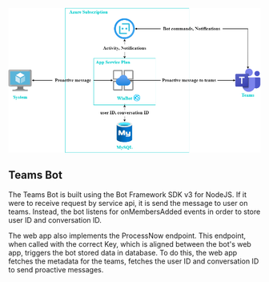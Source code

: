 ![Overview](images/architecture_overview.png)

## Teams Bot

The Teams Bot is built using the Bot Framework SDK v3 for NodeJS. If it were to receive request by service api, it is send the message to user on teams. Instead, the bot listens for onMembersAdded events in order to store user ID and conversation ID.

The web app also implements the ProcessNow endpoint. This endpoint, when called with the correct Key, which is aligned between the bot's web app, triggers the bot stored data in database. To do this, the web app fetches the metadata for the teams, fetches the user ID and conversation ID to send proactive messages.
